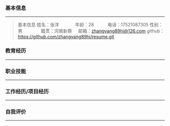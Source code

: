 
### 基本信息
---
>基本信息
姓名：张洋             年龄：28           电话：17521087305
性别：男               籍贯：河南新蔡      邮箱：zhangyang89hi@126.com
github：https://github.com/zhangyang89hi/resume.git
### 教育经历
---

### 职业技能
---

### 工作经历/项目经历
---

### 自我评价
---
